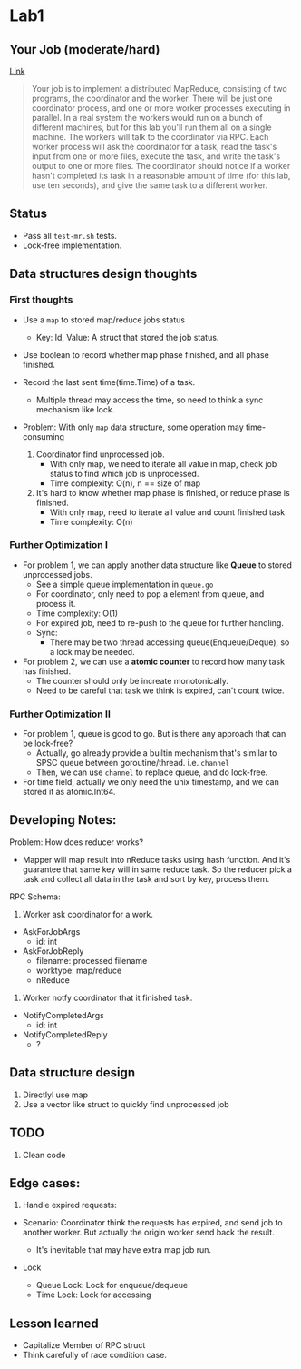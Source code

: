 # Lab1

## Your Job (moderate/hard)
[Link](https://pdos.csail.mit.edu/6.824/labs/lab-mr.html)
> Your job is to implement a distributed MapReduce, consisting of two programs, the coordinator and the worker. There will be just one coordinator process, and one or more worker processes executing in parallel. In a real system the workers would run on a bunch of different machines, but for this lab you'll run them all on a single machine. The workers will talk to the coordinator via RPC. Each worker process will ask the coordinator for a task, read the task's input from one or more files, execute the task, and write the task's output to one or more files. The coordinator should notice if a worker hasn't completed its task in a reasonable amount of time (for this lab, use ten seconds), and give the same task to a different worker.

## Status
- Pass all `test-mr.sh` tests.
- Lock-free implementation.

## Data structures design thoughts

### First thoughts
- Use a `map` to stored map/reduce jobs status
  - Key: Id, Value: A struct that stored the job status.
- Use boolean to record whether map phase finished, and all phase finished.
- Record the last sent time(time.Time) of a task.
  - Multiple thread may access the time, so need to think a sync mechanism like lock.

- Problem: With only `map` data structure, some operation may time-consuming
  1. Coordinator find unprocessed job.
     - With only map, we need to iterate all value in map, check job status to find which job is unprocessed.
     - Time complexity: O(n), n == size of map
  2. It's hard to know whether map phase is finished, or reduce phase is finished.
     - With only map, need to iterate all value and count finished task
     - Time complexity: O(n)
  
### Further Optimization I

- For problem 1, we can apply another data structure like **Queue** to stored unprocessed jobs.
  - See a simple queue implementation in `queue.go`
  - For coordinator, only need to pop a element from queue, and process it.
  - Time complexity: O(1)
  - For expired job, need to re-push to the queue for further handling.
  - Sync:
    - There may be two thread accessing queue(Enqueue/Deque), so a lock may be needed.
- For problem 2, we can use a **atomic counter** to record how many task has finished.
  - The counter should only be increate monotonically.
  - Need to be careful that task we think is expired, can't count twice.

### Further Optimization II
- For problem 1, queue is good to go. But is there any approach that can be lock-free?
  - Actually, go already provide a builtin mechanism that's similar to SPSC queue between goroutine/thread. i.e. `channel`
  - Then, we can use `channel` to replace queue, and do lock-free.
- For time field, actually we only need the unix timestamp, and we can stored it as atomic.Int64.

## Developing Notes:
Problem: How does reducer works? 
- Mapper will map result into nReduce tasks using hash function. And it's guarantee that same key will in same reduce task. So the reducer pick a task and collect all data in the task and sort by key, process them.


RPC Schema: 
1. Worker ask coordinator for a work.
- AskForJobArgs
  - id: int
- AskForJobReply
  - filename: processed filename
  - worktype: map/reduce
  - nReduce
1. Worker notfy coordinator that it finished task.
- NotifyCompletedArgs
  - id: int
- NotifyCompletedReply
  - ?

## Data structure design
1. Directlyl use map
2. Use a vector like struct to quickly find unprocessed job

## TODO
1. Clean code

## Edge cases:

1. Handle expired requests:
- Scenario: Coordinator think the requests has expired, and send job to another worker. But actually the origin worker send back the result.
  - It's inevitable that may have extra map job run.

- Lock
  - Queue Lock: Lock for enqueue/dequeue
  - Time Lock: Lock for accessing 

## Lesson learned
- Capitalize Member of RPC struct
- Think carefully of race condition case.